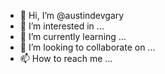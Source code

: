 - 👋 Hi, I’m @austindevgary
- 👀 I’m interested in ...
- 🌱 I’m currently learning ...
- 💞️ I’m looking to collaborate on ...
- 📫 How to reach me ...

<!---
austindevgary/austindevgary is a ✨ special ✨ repository because its `README.md` (this file) appears on your GitHub profile.
You can click the Preview link to take a look at your changes.
--->

